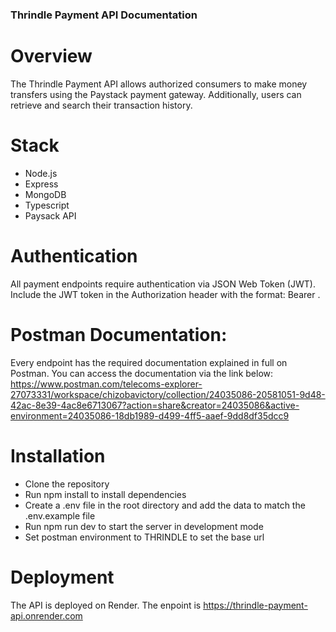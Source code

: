 ### Thrindle Payment API Documentation
# Overview
The Thrindle Payment API allows authorized consumers to make money transfers using the Paystack payment gateway. Additionally, users can retrieve and search their transaction history.

# Stack
- Node.js
- Express
- MongoDB
- Typescript
- Paysack API

# Authentication
All payment endpoints require authentication via JSON Web Token (JWT). Include the JWT token in the Authorization header with the format: Bearer <token>.

# Postman Documentation: 
Every endpoint has the required documentation explained in full on Postman. You can access the documentation via the link below:
https://www.postman.com/telecoms-explorer-27073331/workspace/chizobavictory/collection/24035086-20581051-9d48-42ac-8e39-4ac8e6713067?action=share&creator=24035086&active-environment=24035086-18db1989-d499-4ff5-aaef-9dd8df35dcc9

# Installation
- Clone the repository
- Run npm install to install dependencies
- Create a .env file in the root directory and add the data to match the .env.example file
- Run npm run dev to start the server in development mode
- Set postman environment to THRINDLE to set the base url

# Deployment
The API is deployed on Render. The enpoint is https://thrindle-payment-api.onrender.com
